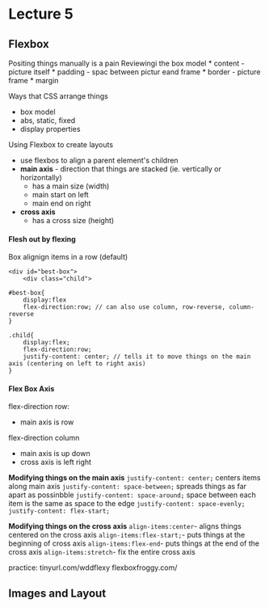 # Lecture 5 
## Flexbox
Positing things manually is a pain
Reviewingi the box model
    * content - picture itself
    * padding - spac between pictur eand frame
    * border - picture frame
    * margin

Ways that CSS arrange things
* box model
* abs, static, fixed
* display properties

Using Flexbox to create layouts
* use flexbos to align a parent element's children
* **main axis** - direction that things are stacked (ie. vertically or horizontally)
  * has a main size (width)
  * main start on left 
  * main end on right
* **cross axis**
  * has a cross size (height)

#### Flesh out by flexing
Box alignign items in a row (default)
~~~
<div id="best-box">
    <div class="child">

~~~

```
#best-box{
    display:flex
    flex-direction:row; // can also use column, row-reverse, column-reverse
}

.child{
    display:flex;
    flex-direction:row;
    justify-content: center; // tells it to move things on the main axis (centering on left to right axis)
}
```

#### Flex Box Axis
flex-direction row:
* main axis is row

flex-direction column
* main axis is up down
* cross axis is left right
  
**Modifying things on the main axis**
```justify-content: center;``` centers items along main axis
```justify-content: space-between;``` spreads things as far apart as possinbble
```justify-content: space-around;``` space between each item is the same as space to the edge
```justify-content: space-evenly;```
```justify-content: flex-start;```

**Modifying things on the cross axis**
```align-items:center```- aligns things centered on the cross axis
```align-items:flex-start;```- puts things at the beginning of cross axis
```align-items:flex-end```- puts things at the end of the cross axis
```align-items:stretch```- fix the entire cross axis


practice: 
tinyurl.com/wddflexy
flexboxfroggy.com/

## Images and Layout
